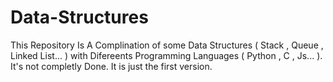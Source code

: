 # Data-Structures
This Repository Is A Complination of some Data Structures ( Stack , Queue , Linked List... ) with Difereents Programming Languages ( Python , C , Js... ).
It's not completly Done. It is just the first version.

